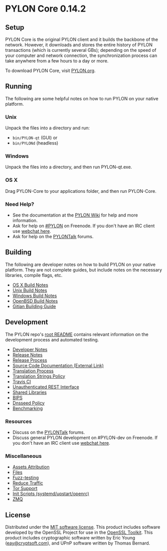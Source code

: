 
PYLON Core 0.14.2
=====================

Setup
---------------------
PYLON Core is the original PYLON client and it builds the backbone of the network. However, it downloads and stores the entire history of PYLON transactions (which is currently several GBs); depending on the speed of your computer and network connection, the synchronization process can take anywhere from a few hours to a day or more.

To download PYLON Core, visit [PYLON.org](https://PYLON.org).

Running
---------------------
The following are some helpful notes on how to run PYLON on your native platform.

### Unix

Unpack the files into a directory and run:

- `bin/PYLON-qt` (GUI) or
- `bin/PYLONd` (headless)

### Windows

Unpack the files into a directory, and then run PYLON-qt.exe.

### OS X

Drag PYLON-Core to your applications folder, and then run PYLON-Core.

### Need Help?

* See the documentation at the [PYLON Wiki](https://PYLON.info/)
for help and more information.
* Ask for help on [#PYLON](http://webchat.freenode.net?channels=PYLON) on Freenode. If you don't have an IRC client use [webchat here](http://webchat.freenode.net?channels=PYLON).
* Ask for help on the [PYLONTalk](https://PYLONtalk.io/) forums.

Building
---------------------
The following are developer notes on how to build PYLON on your native platform. They are not complete guides, but include notes on the necessary libraries, compile flags, etc.

- [OS X Build Notes](build-osx.md)
- [Unix Build Notes](build-unix.md)
- [Windows Build Notes](build-windows.md)
- [OpenBSD Build Notes](build-openbsd.md)
- [Gitian Building Guide](gitian-building.md)

Development
---------------------
The PYLON repo's [root README](/README.md) contains relevant information on the development process and automated testing.

- [Developer Notes](developer-notes.md)
- [Release Notes](release-notes.md)
- [Release Process](release-process.md)
- [Source Code Documentation (External Link)](https://dev.visucore.com/PYLON/doxygen/)
- [Translation Process](translation_process.md)
- [Translation Strings Policy](translation_strings_policy.md)
- [Travis CI](travis-ci.md)
- [Unauthenticated REST Interface](REST-interface.md)
- [Shared Libraries](shared-libraries.md)
- [BIPS](bips.md)
- [Dnsseed Policy](dnsseed-policy.md)
- [Benchmarking](benchmarking.md)

### Resources
* Discuss on the [PYLONTalk](https://PYLONtalk.io/) forums.
* Discuss general PYLON development on #PYLON-dev on Freenode. If you don't have an IRC client use [webchat here](http://webchat.freenode.net/?channels=PYLON-dev).

### Miscellaneous
- [Assets Attribution](assets-attribution.md)
- [Files](files.md)
- [Fuzz-testing](fuzzing.md)
- [Reduce Traffic](reduce-traffic.md)
- [Tor Support](tor.md)
- [Init Scripts (systemd/upstart/openrc)](init.md)
- [ZMQ](zmq.md)

License
---------------------
Distributed under the [MIT software license](/COPYING).
This product includes software developed by the OpenSSL Project for use in the [OpenSSL Toolkit](https://www.openssl.org/). This product includes
cryptographic software written by Eric Young ([eay@cryptsoft.com](mailto:eay@cryptsoft.com)), and UPnP software written by Thomas Bernard.

